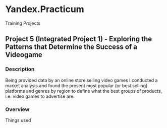 # Yandex.Practicum
Training Projects

## Project 5 (Integrated Project 1) - Exploring the Patterns that Determine the Success of a Videogame


### Description
Being provided data by an online store selling video games I conducted a market analysis and found the present most popular (or best selling) platforms and genres by region to define what the best groups of products, i.e. video games to advertise are.

### Overview
Things used
